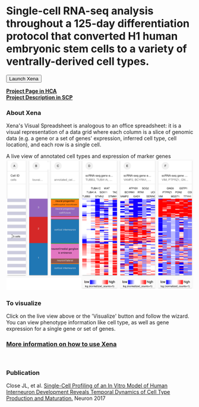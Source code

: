 # Single-cell RNA-seq analysis throughout a 125-day differentiation protocol that converted H1 human embryonic stem cells to a variety of ventrally-derived cell types.


<button class="cohortButton">Launch Xena</button>

**[Project Page in HCA](https://data.humancellatlas.org/explore/projects/2043c65a-1cf8-4828-a656-9e247d4e64f1)**
<br>
**[Project Description in SCP](https://singlecell.broadinstitute.org/single_cell/study/SCP753/2020-mar-diff-fetal-neuron-ss2)**

### About Xena
Xena's Visual Spreadsheet is analogous to an office spreadsheet: it is a visual representation of a data grid where each column is a slice of genomic data (e.g. a gene or a set of genes' expression, inferred cell type, cell location), and each row is a single cell.

A live view of annotated cell types and expression of marker genes<br>
<a href='/?columns=%5B%7B%22width%22%3A90%2C%22columnLabel%22%3A%22%22%2C%22fieldLabel%22%3A%22louvain_labels%22%2C%22host%22%3A%22https%3A%2F%2Fsinglecellnew.xenahubs.net%22%2C%22name%22%3A%22HCA%2FinterneuronDevelopment_Lein%2FSS2%2Fmeta.tsv%22%2C%22fields%22%3A%22louvain_labels%22%7D%2C%7B%22width%22%3A136%2C%22columnLabel%22%3A%22%22%2C%22fieldLabel%22%3A%22annotated_cell_identity.ontology_label%22%2C%22host%22%3A%22https%3A%2F%2Fsinglecellnew.xenahubs.net%22%2C%22name%22%3A%22HCA%2FinterneuronDevelopment_Lein%2FSS2%2Fmeta.tsv%22%2C%22fields%22%3A%22annotated_cell_identity.ontology_label%22%7D%2C%7B%22width%22%3A136%2C%22columnLabel%22%3A%22scRNA-seq%20gene%20expression%20-%20Smart-seq2%22%2C%22fieldLabel%22%3A%22TUBB3%2C%20TUBA1A%2C%20TUBA1C%2C%20STMN2%2C%20SOX11%2C%20MIAT%2C%20STMN1%2C%20TAGLN3%22%2C%22host%22%3A%22https%3A%2F%2Fsinglecellnew.xenahubs.net%22%2C%22name%22%3A%22HCA%2FinterneuronDevelopment_Lein%2FSS2%2FexprMatrix.tsv%22%2C%22fields%22%3A%22TUBB3%20TUBA1A%20TUBA1C%20STMN2%20SOX11%20MIAT%20STMN1%20TAGLN3%22%7D%2C%7B%22width%22%3A136%2C%22columnLabel%22%3A%22scRNA-seq%20gene%20expression%20-%20Smart-seq2%22%2C%22fieldLabel%22%3A%22VAMP2%2C%20BCYRN1%2C%20ATP1B1%2C%20GAD1%2C%20RTN1%2C%20SCG2%2C%20SERINC1%2C%20UCHL1%22%2C%22host%22%3A%22https%3A%2F%2Fsinglecellnew.xenahubs.net%22%2C%22name%22%3A%22HCA%2FinterneuronDevelopment_Lein%2FSS2%2FexprMatrix.tsv%22%2C%22fields%22%3A%22VAMP2%20BCYRN1%20ATP1B1%20GAD1%20RTN1%20SCG2%20SERINC1%20UCHL1%22%7D%2C%7B%22width%22%3A136%2C%22columnLabel%22%3A%22scRNA-seq%20gene%20expression%20-%20Smart-seq2%22%2C%22fieldLabel%22%3A%22VIM%2C%20PTPRZ1%2C%20GNG5%2C%20MGST1%2C%20PON2%2C%20GSTP1%2C%20TTYH1%2C%20CD99%22%2C%22host%22%3A%22https%3A%2F%2Fsinglecellnew.xenahubs.net%22%2C%22name%22%3A%22HCA%2FinterneuronDevelopment_Lein%2FSS2%2FexprMatrix.tsv%22%2C%22fields%22%3A%22VIM%20PTPRZ1%20GNG5%20MGST1%20PON2%20GSTP1%20TTYH1%20CD99%22%7D%5D&heatmap=%7B%22showWelcome%22%3Afalse%2C%22mode%22%3A%22heatmap%22%7D'><img src="https://github.com/ucscXena/cohortMetaData/raw/master/cohort_HCA%20Human%20Interneuron%20Development/HCA%20Human%20Interneuron%20Development.png" width="800px"></a>

### To visualize
Click on the live view above or the 'Visualize' button and follow the wizard. You can view phenotype information like cell type, as well as gene expression for a single gene or set of genes.

### [More information on how to use Xena](https://ucsc-xena.gitbook.io/project/tutorials/hca-tutorial)

<br>

### Publication
Close JL, et al. [Single-Cell Profiling of an In Vitro Model of Human Interneuron Development Reveals Temporal Dynamics of Cell Type Production and Maturation.](https://europepmc.org/abstract/MED/28279351) Neuron 2017

<br>
